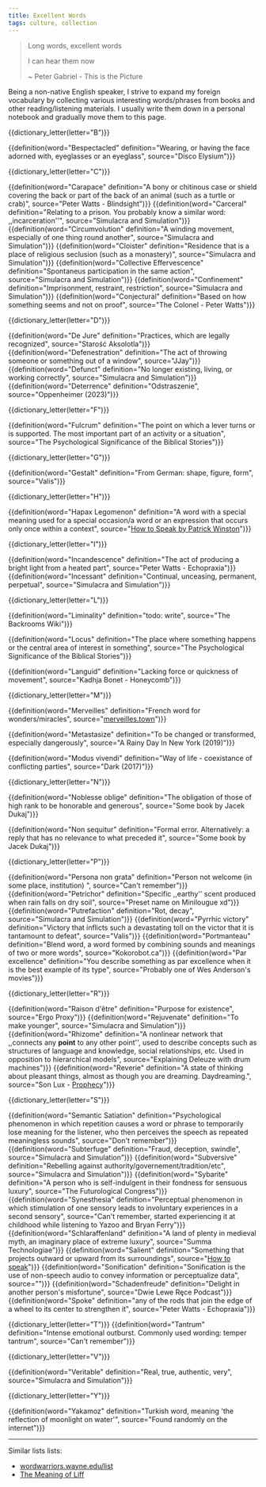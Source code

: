```yaml
---
title: Excellent Words
tags: culture, collection
---
```


> Long words, excellent words
>
> I can hear them now
>
> ~ Peter Gabriel - This is the Picture

Being a non-native English speaker, I strive to expand my foreign
vocabulary by collecting various interesting words/phrases from books and other
reading/listening materials. I usually write them down in a personal notebook
and gradually move them to this page.

{{dictionary_letter(letter="B")}}

{{definition(word="Bespectacled" definition="Wearing, or having the face adorned with, eyeglasses or an eyeglass", source="Disco Elysium")}}

{{dictionary_letter(letter="C")}}

{{definition(word="Carapace" definition="A bony or chitinous case or shield covering the back or part of the back of an animal (such as a turtle or crab)", source="Peter Watts - Blindsight")}}
{{definition(word="Carceral" definition="Relating to a prison. You probably know a similar word: ,,incarceration''", source="Simulacra and Simulation")}}
{{definition(word="Circumvolution" definition="A winding movement, especially of one thing round another", source="Simulacra and Simulation")}}
{{definition(word="Cloister" definition="Residence that is a place of religious seclusion (such as a monastery)", source="Simulacra and Simulation")}}
{{definition(word="Collective Effervescence" definition="Spontaneus participation in the same action", source="Simulacra and Simulation")}}
{{definition(word="Confinement" definition="Imprisonment, restraint, restriction", source="Simulacra and Simulation")}}
{{definition(word="Conjectural" definition="Based on how something seems and not on proof", source="The Colonel - Peter Watts")}}

{{dictionary_letter(letter="D")}}

{{definition(word="De Jure" definition="Practices, which are legally recognized", source="Starość Aksolotla")}}
{{definition(word="Defenestration" definition="The act of throwing someone or something out of a window", source="JJay")}}
{{definition(word="Defunct" definition="No longer existing, living, or working correctly", source="Simulacra and Simulation")}}
{{definition(word="Deterrence" definition="Odstraszenie", source="Oppenheimer (2023)")}}

{{dictionary_letter(letter="F")}}

{{definition(word="Fulcrum" definition="The point on which a lever turns or is supported. The most important part of an activity or a situation", source="The Psychological Significance of the Biblical Stories")}}

{{dictionary_letter(letter="G")}}

{{definition(word="Gestalt" definition="From German: shape, figure, form", source="Valis")}}

{{dictionary_letter(letter="H")}}

{{definition(word="Hapax Legomenon" definition="A word with a special meaning used for a special occasion/a word or an expression that occurs only once within a context", source="[How to Speak by Patrick Winston](https://www.youtube.com/watch?v=Unzc731iCUY)")}}

{{dictionary_letter(letter="I")}}

{{definition(word="Incandescence" definition="The act of producing a bright light from a heated part", source="Peter Watts - Echopraxia")}}
{{definition(word="Incessant" definition="Continual, unceasing, permanent, perpetual", source="Simulacra and Simulation")}}

{{dictionary_letter(letter="L")}}

{{definition(word="Liminality" definition="todo: write", source="The Backrooms Wiki")}}

{{definition(word="Locus" definition="The place where something happens or the central area of interest in something", source="The Psychological Significance of the Biblical Stories")}}

{{definition(word="Languid" definition="Lacking force or quickness of movement", source="Kadhja Bonet - Honeycomb")}}

{{dictionary_letter(letter="M")}}

{{definition(word="Merveilles" definition="French word for wonders/miracles", source="[merveilles.town](https://merveilles.town/)")}}

{{definition(word="Metastasize" definition="To be changed or transformed, especially dangerously", source="A Rainy Day In New York (2019)")}}

{{definition(word="Modus vivendi" definition="Way of life - coexistance of conflicting parties", source="Dark (2017)")}}

{{dictionary_letter(letter="N")}}

{{definition(word="Noblesse oblige" definition="The obligation of those of high rank to be honorable and generous", source="Some book by Jacek Dukaj")}}

{{definition(word="Non sequitur" definition="Formal error. Alternatively: a reply that has no relevance to what preceded it", source="Some book by Jacek Dukaj")}}

{{dictionary_letter(letter="P")}}

{{definition(word="Persona non grata" definition="Person not welcome (in some place, institution) ", source="Can't remember")}}
{{definition(word="Petrichor" definition="Specific ,,earthy'' scent produced when rain falls on dry soil", source="Preset name on Minilougue xd")}}
{{definition(word="Putrefaction" definition="Rot, decay", source="Simulacra and Simulation")}}
{{definition(word="Pyrrhic victory" definition="Victory that inflicts such a devastating toll on the victor that it is tantamount to defeat", source="Valis")}}
{{definition(word="Portmanteau" definition="Blend word, a word formed by combining sounds and meanings of two or more words", source="Kokorobot.ca")}}
{{definition(word="Par excellence" definition="You describe something as par excellence when it is the best example of its type", source="Probably one of Wes Anderson's movies")}}

{{dictionary_letter(letter="R")}}

{{definition(word="Raison d'être" definition="Purpose for existence", source="Ergo Proxy")}}
{{definition(word="Rejuvenate" definition="To make younger", source="Simulacra and Simulation")}}
{{definition(word="Rhizome" definition="A nonlinear network that ,,connects any **point** to any other point'', used to describe concepts such as structures of language and knowledge, social relationships, etc. Used in opposition to hierarchical models", source="Explaining Deleuze with drum machines")}}
{{definition(word="Reverie" definition="A state of thinking about pleasant things, almost as though you are dreaming. Daydreaming.", source="Son Lux - [Prophecy](https://www.youtube.com/watch?v=Lr3T3BxxSVA)")}}

{{dictionary_letter(letter="S")}}

{{definition(word="Semantic Satiation" definition="Psychological phenomenon in which repetition causes a word or phrase to temporarily lose meaning for the listener, who then perceives the speech as repeated meaningless sounds", source="Don't remember")}}
{{definition(word="Subterfuge" definition="Fraud, deception, swindle", source="Simulacra and Simulation")}}
{{definition(word="Subversive" definition="Rebelling against authority/governement/tradition/etc", source="Simulacra and Simulation")}}
{{definition(word="Sybarite" definition="A person who is self-indulgent in their fondness for sensuous luxury", source="The Futurological Congress")}}
{{definition(word="Synesthesia" definition="Perceptual phenomenon in which stimulation of one sensory leads to involuntary experiences in a second sensory", source="Can't remember, started experiencing it at childhood while listening to Yazoo and Bryan Ferry")}}
{{definition(word="Schlaraffenland" definition="A land of plenty in medieval myth, an imaginary place of extreme luxury", source="Summa Technologiae")}}
{{definition(word="Salient" definition="Something that projects outward or upward from its surroundings", source="[How to speak](https://www.youtube.com/watch?v=Unzc731iCUY)")}}
{{definition(word="Sonification" definition="Sonification is the use of non-speech audio to convey information or perceptualize data", source="")}}
{{definition(word="Schadenfreude" definition="Delight in another person's misfortune", source="Dwie Lewe Ręce Podcast")}}
{{definition(word="Spoke" definition="any of the rods that join the edge of a wheel to its center to strengthen it", source="Peter Watts - Echopraxia")}}

{{dictionary_letter(letter="T")}}
{{definition(word="Tantrum" definition="Intense emotional outburst. Commonly used wording: temper tantrum", source="Can't remember")}}

{{dictionary_letter(letter="V")}}

{{definition(word="Veritable" definition="Real, true, authentic, very", source="Simulacra and Simulation")}}

{{dictionary_letter(letter="Y")}}

{{definition(word="Yakamoz" definition="Turkish word, meaning 'the reflection of  moonlight on water'", source="Found randomly on the internet")}}

---

Similar lists lists:

- [wordwarriors.wayne.edu/list](https://wordwarriors.wayne.edu/list)
- [The Meaning of Liff](https://en.m.wikipedia.org/wiki/The_Meaning_of_Liff)
